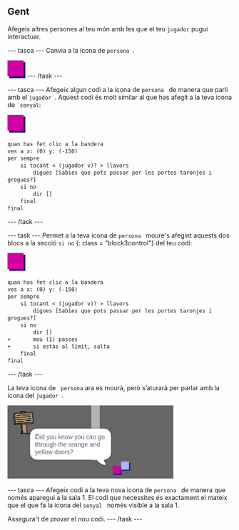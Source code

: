 ## Gent

Afegeix altres persones al teu món amb les que el teu ` jugador ` pugui interactuar.

\--- tasca \--- Canvia a la icona de `persona `.

![Icona de persona](images/person.png) \--- /task \---

\--- tasca \--- Afegeix algun codi a la icona de `persona ` de manera que parli amb el `jugador `. Aquest codi és molt similar al que has afegit a la teva icona de ` senyal`:

![persona](images/person.png)

```blocks3
quan has fet clic a la bandera
ves a x: (0) y: (-150)
per sempre
    si tocant < (jugador v)? > llavors
        digues [Sabies que pots passar per les portes taronjes i grogues?]
    si no
        dir []
    final
final
```

\--- /task \---

\--- task \--- Permet a la teva icona de `persona ` moure's afegint aquests dos blocs a la secció ` si no ` {: class = "block3control"} del teu codi:

![persona](images/person.png)

```blocks3
quan has fet clic a la bandera
ves a x: (0) y: (-150)
per sempre
    si tocant < (jugador v)? > llavors
        digues [Sabies que pots passar per les portes taronjes i grogues?]
    si no
        dir []
+       mou (1) passes
+       si estàs al límit, salta
    final
final

```

\--- /task \---

La teva icona de ` persona` ara es mourà, però s’aturarà per parlar amb la icona del `jugador `.

![captura de pantalla](images/world-person-test.png)

\--- tasca \--- Afegeix codi a la teva nova icona de `persona ` de manera que només aparegui a la sala 1. El codi que necessites és exactament el mateix que el que fa la icona del `senyal ` només visible a la sala 1.

Assegura't de provar el nou codi. \--- /task \---